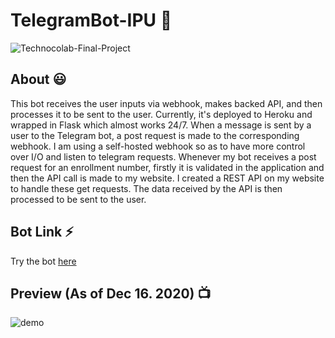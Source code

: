 # TelegramBot-IPU 🤖

![Technocolab-Final-Project](https://socialify.git.ci/kaustubhgupta/TelegramBot-IPU/image?description=1&language=1&owner=1&pattern=Circuit%20Board&theme=Light)

## About 😃
This bot receives the user inputs via webhook, makes backed API, and then processes it to be sent to the user. Currently, it's deployed to Heroku and wrapped in Flask which almost works 24/7. When a message is sent by a user to the Telegram bot, a post request is made to the corresponding webhook. I am using a self-hosted webhook so as to have more control over I/O and listen to telegram requests. Whenever my bot receives a post request for an enrollment number, firstly it is validated in the application and then the API call is made to my website. I created a REST API on my website to handle these get requests. The data received by the API is then processed to be sent to the user.

## Bot Link ⚡
Try the bot [here](https://t.me/ipuBOT)

## Preview (As of Dec 16. 2020) 📺
![demo](demo/demo.gif)
